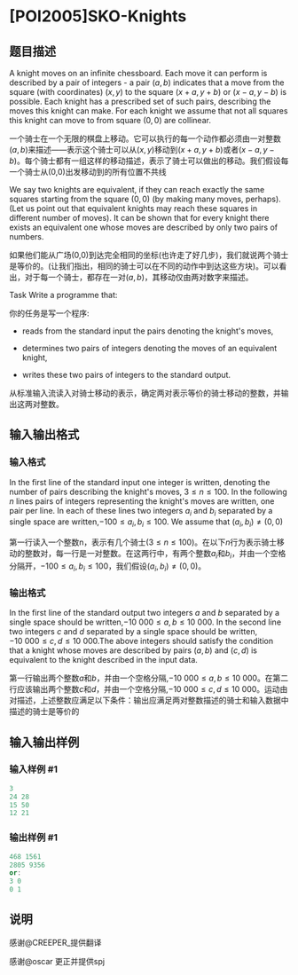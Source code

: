 # [POI2005]SKO-Knights

## 题目描述

A knight moves on an infinite chessboard. Each move it can perform is described by a pair of integers - a pair $(a,b)$ indicates that a move from the square (with coordinates) $(x,y)$ to the square $(x+a,y+b)$ or $(x-a,y-b)$ is possible. Each knight has a prescribed set of such pairs, describing the moves this knight can make. For each knight we assume that not all squares this knight can move to from square $(0,0)$ are collinear.

一个骑士在一个无限的棋盘上移动。它可以执行的每一个动作都必须由一对整数$(a,b)$来描述——表示这个骑士可以从$(x,y)$移动到$(x+a,y+b)$或者$(x-a,y-b)$。每个骑士都有一组这样的移动描述，表示了骑士可以做出的移动。我们假设每一个骑士从(0,0)出发移动到的所有位置不共线

We say two knights are equivalent, if they can reach exactly the same squares starting from the square $(0,0)$ (by making many moves, perhaps). (Let us point out that equivalent knights may reach these squares in different number of moves). It can be shown that for every knight there exists an equivalent one whose moves are described by only two pairs of numbers.

如果他们能从广场(0,0)到达完全相同的坐标(也许走了好几步)，我们就说两个骑士是等价的。(让我们指出，相同的骑士可以在不同的动作中到达这些方块)。可以看出，对于每一个骑士，都存在一对$(a,b)$，其移动仅由两对数字来描述。

Task Write a programme that:

你的任务是写一个程序:

- reads from the standard input the pairs denoting the knight's moves,

- determines two pairs of integers denoting the moves of an equivalent knight,

- writes these two pairs of integers to the standard output.

从标准输入流读入对骑士移动的表示，确定两对表示等价的骑士移动的整数，并输出这两对整数。

## 输入输出格式

### 输入格式

In the first line of the standard input one integer is written, denoting the number of pairs describing the knight's moves, $3\le n\le 100$. In the following $n$ lines pairs of integers representing the knight's moves are written, one pair per line. In each of these lines two integers $a_i$ and $b_i$ separated by a single space are written,$-100\le a_i,b_i\le 100$. We assume that $(a_i,b_i)\neq (0,0)$

第一行读入一个整数n，表示有几个骑士($3\le n\le 100$)。在以下$n$行为表示骑士移动的整数对，每一行是一对整数。在这两行中，有两个整数$a_i$和$b_i$，并由一个空格分隔开，$-100\le a_i,b_i\le 100$，我们假设$(a_i,b_i)\neq (0,0)$。

### 输出格式

In the first line of the standard output two integers $a$ and $b$ separated by a single space should be written,$-10\ 000\le a,b\le 10\ 000$. In the second line two integers $c$ and $d$ separated by a single space should be written,$-10\ 000\le c,d\le 10\ 000$.The above integers should satisfy the condition that a knight whose moves are described by pairs $(a,b)$ and $(c,d)$ is equivalent to the knight described in the input data.

第一行输出两个整数$a$和$b$，并由一个空格分隔,$-10\ 000\le a,b\le 10\ 000$。在第二行应该输出两个整数$c$和$d$，并由一个空格分隔,$-10\ 000\le c,d\le 10\ 000$。运动由对描述，上述整数应满足以下条件：输出应满足两对整数描述的骑士和输入数据中描述的骑士是等价的

## 输入输出样例

### 输入样例 #1

```cpp
3
24 28
15 50
12 21
```


### 输出样例 #1

```cpp
468 1561
2805 9356
or:
3 0
0 1
```


## 说明

感谢@CREEPER\_提供翻译

感谢@oscar 更正并提供spj

